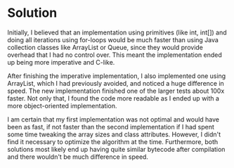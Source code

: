 # Solution

Initially, I believed that an implementation using primitives (like int, int[]) and doing all iterations using for-loops would be much faster than using Java collection classes like ArrayList or Queue, since they would provide overhead that I had no control over. This meant the implementation ended up being more imperative and C-like. 

After finishing the imperative implementation, I also implemented one using ArrayList, which I had previously avoided, and noticed a huge difference in speed. The new implementation finished one of the larger tests about 100x faster. Not only that, I found the code more readable as I ended up with a more object-oriented implementation.

I am certain that my first implementation was not optimal and would have been as fast, if not faster than the second implementation if I had spent some time tweaking the array sizes and class attributes. However, I didn't find it necessary to optimize the algorithm at the time. Furthermore, both solutions most likely end up having quite similar bytecode after compilation and there wouldn't be much difference in speed.